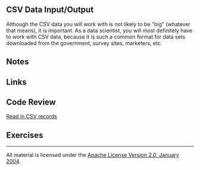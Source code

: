 ## CSV Data Input/Output

Although the CSV data you will work with is not likely to be "big" (whatever that means), it is important.  As a data scientist, you will most definitely have to work with CSV data, because it is such a common format for data sets downloaded from the government, survey sites, marketers, etc.

## Notes

## Links

## Code Review

[Read in CSV records](example1/example1.go)

## Exercises

___
All material is licensed under the [Apache License Version 2.0, January 2004](http://www.apache.org/licenses/LICENSE-2.0).
